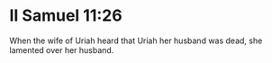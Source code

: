 # II Samuel 11:26

When the wife of Uriah heard that Uriah her husband was dead, she lamented over her husband.
